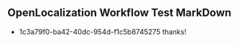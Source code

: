 ## OpenLocalization Workflow Test MarkDown
* 1c3a79f0-ba42-40dc-954d-f1c5b8745275 thanks!

<!--HONumber=Aug16_HO4-->


